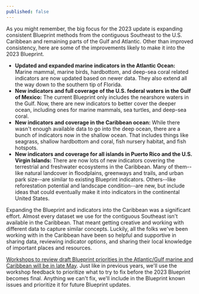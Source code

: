 ```yaml
---
published: false
---
```

As you might remember, the big focus for the 2023 update is expanding consistent Blueprint methods from the contiguous Southeast to the U.S. Caribbean and remaining parts of the Gulf and Atlantic. Other than improved consistency, here are some of the improvements likely to make it into the 2023 Blueprint.

- **Updated and expanded marine indicators in the Atlantic Ocean:** Marine mammal, marine birds, hardbottom, and deep-sea coral related indicators are now updated based on newer data. They also extend all the way down to the southern tip of Florida.
- **New indicators and full coverage of the U.S. federal waters in the Gulf of Mexico:** The current Blueprint only includes the nearshore waters in the Gulf. Now, there are new indicators to better cover the deeper ocean, including ones for marine mammals, sea turtles, and deep-sea coral.
- **New indicators and coverage in the Caribbean ocean:** While there wasn't enough available data to go into the deep ocean, there are a bunch of indicators now in the shallow ocean. That includes things like seagrass, shallow hardbottom and coral, fish nursery habitat, and fish hotspots.
- **New indicators and coverage for all islands in Puerto Rico and the U.S. Virgin Islands:** There are now lots of new indicators covering the terrestrial and freshwater ecosystems in the Caribbean. Many of them--like natural landcover in floodplains, greenways and trails, and urban park size--are similar to existing Blueprint indicators. Others--like reforestation potential and landscape condition--are new, but include ideas that could eventually make it into indicators in the continental United States.

Expanding the Blueprint and indicators into the Caribbean was a significant effort. Almost every dataset we use for the contiguous Southeast isn't available in the Caribbean. That meant getting creative and working with different data to capture similar concepts. Luckily, all the folks we've been working with in the Caribbean have been so helpful and supportive in sharing data, reviewing indicator options, and sharing their local knowledge of important places and resources.

[Workshops to review draft Blueprint priorities in the Atlantic/Gulf marine and Caribbean will be in late May](secassoutheast.org/workshops). Just like in previous years, we'll use the workshop feedback to prioritize what to try to fix before the 2023 Blueprint becomes final. Anything we can't fix, we'll include in the Blueprint known issues and prioritize it for future Blueprint updates.